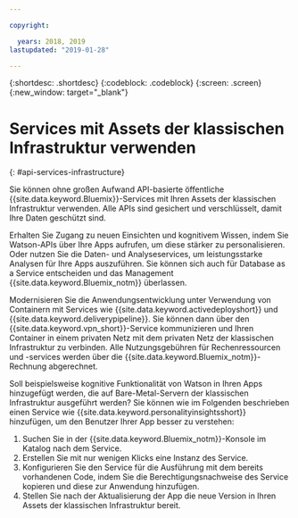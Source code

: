 ```yaml
---

copyright:

  years: 2018, 2019
lastupdated: "2019-01-28"

---
```


{:shortdesc: .shortdesc}
{:codeblock: .codeblock}
{:screen: .screen}
{:new_window: target="_blank"}


# Services mit Assets der klassischen Infrastruktur verwenden
{: #api-services-infrastructure}

Sie können ohne großen Aufwand API-basierte öffentliche {{site.data.keyword.Bluemix}}-Services mit Ihren Assets der klassischen Infrastruktur verwenden. Alle APIs sind gesichert und verschlüsselt, damit Ihre Daten geschützt sind.

Erhalten Sie Zugang zu neuen Einsichten und kognitivem Wissen, indem Sie Watson-APIs über Ihre Apps aufrufen, um diese stärker zu personalisieren. Oder nutzen Sie die Daten- und Analyseservices, um leistungsstarke Analysen für Ihre Apps auszuführen. Sie können sich auch für Database as a Service entscheiden und das Management {{site.data.keyword.Bluemix_notm}} überlassen.

Modernisieren Sie die Anwendungsentwicklung unter Verwendung von Containern mit Services wie {{site.data.keyword.activedeployshort}} und {{site.data.keyword.deliverypipeline}}. Sie können dann über den {{site.data.keyword.vpn_short}}-Service kommunizieren und Ihren Container in einem privaten Netz mit dem privaten Netz der klassischen Infrastruktur zu verbinden. Alle Nutzungsgebühren für Rechenressourcen und -services werden über die {{site.data.keyword.Bluemix_notm}}-Rechnung abgerechnet.

Soll beispielsweise kognitive Funktionalität von Watson in Ihren Apps hinzugefügt werden, die auf Bare-Metal-Servern der klassischen Infrastruktur ausgeführt werden? Sie können wie im Folgenden beschrieben einen Service wie {{site.data.keyword.personalityinsightsshort}} hinzufügen, um den Benutzer Ihrer App besser zu verstehen:

1. Suchen Sie in der {{site.data.keyword.Bluemix_notm}}-Konsole im Katalog nach dem Service.
2. Erstellen Sie mit nur wenigen Klicks eine Instanz des Service.
3. Konfigurieren Sie den Service für die Ausführung mit dem bereits vorhandenen Code, indem Sie die Berechtigungsnachweise des Service kopieren und diese zur Anwendung hinzufügen.
4. Stellen Sie nach der Aktualisierung der App die neue Version in Ihren Assets der klassischen Infrastruktur bereit.

